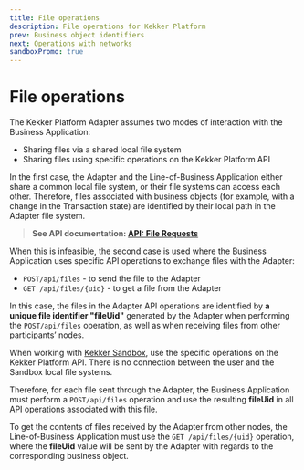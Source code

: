 ```yaml
---
title: File operations
description: File operations for Kekker Platform
prev: Business object identifiers
next: Operations with networks
sandboxPromo: true
---
```


# File operations

The Kekker Platform Adapter assumes two modes of interaction with the Business Application:
* Sharing files via a shared local file system
* Sharing files using specific operations on the Kekker Platform API

In the first case, the Adapter and the Line-of-Business Application either share a common local file system, or their 
file systems can access each other. Therefore, files associated with business objects (for example, with a change in 
the Transaction state) are identified by their local path in the Adapter file system.

> **See API documentation: [API: File Requests](/docs/api/requests-files.html)**

When this is infeasible, the second case is used where the Business Application uses specific API operations to exchange files with the Adapter:
* `POST/api/files` - to send the file to the Adapter
* `GET /api/files/{uid}` - to get a file from the Adapter


In this case, the files in the Adapter API operations are identified by **a unique file identifier "fileUid"** generated by the Adapter when performing the `POST/api/files` operation, as well as when receiving files from other participants’ nodes.

When working with [Kekker Sandbox](/docs/getting-started/sandbox.html), use the specific operations on the Kekker Platform API. 
There is no connection between the user and the Sandbox local file systems. 

Therefore, for each file sent through the Adapter, the Business Application must perform a `POST/api/files` operation 
and use the resulting **fileUid** in all API operations associated with this file. 

To get the contents of files received by the Adapter from other nodes, the Line-of-Business Application must use 
the `GET /api/files/{uid}` operation, where the **fileUid** value will be sent by the Adapter with regards to the 
corresponding business object.
